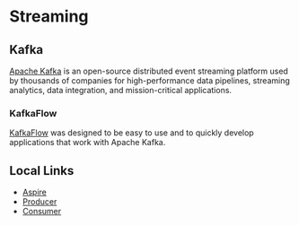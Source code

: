 # Streaming

## Kafka

[Apache Kafka](https://kafka.apache.org/) is an open-source distributed event streaming platform used by thousands of companies for high-performance data pipelines, streaming analytics, data integration, and mission-critical applications.

### KafkaFlow

[KafkaFlow](https://farfetch.github.io/kafkaflow/) was designed to be easy to use and to quickly develop applications that work with Apache Kafka.

## Local Links 

* [Aspire](http://localhost:18888/structuredlogs)
* [Producer](https://localhost:7149/scalar/v1)
* [Consumer](https://localhost:7244/kafkaflow/)

